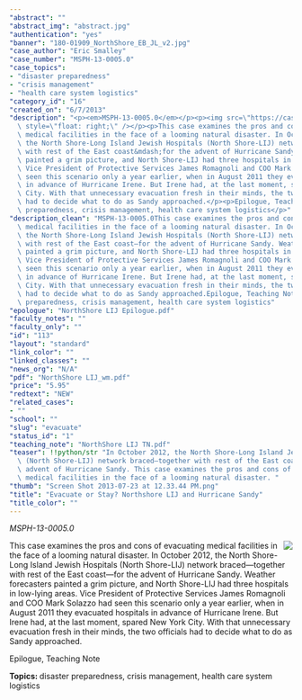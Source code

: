 ```yaml
---
"abstract": ""
"abstract_img": "abstract.jpg"
"authentication": "yes"
"banner": "180-01909_NorthShore_EB_JL_v2.jpg"
"case_author": "Eric Smalley"
"case_number": "MSPH-13-0005.0"
"case_topics":
- "disaster preparedness"
- "crisis management"
- "health care system logistics"
"category_id": "16"
"created_on": "6/7/2013"
"description": "<p><em>MSPH-13-0005.0</em></p><p><img src=\"https://casestudies.jrn.columbia.edu/casestudy/files/photos/775/abstract.jpg\"\
  \ style=\"float: right;\" /></p><p>This case examines the pros and cons of evacuating\
  \ medical facilities in the face of a looming natural disaster. In October 2012,\
  \ the North Shore-Long Island Jewish Hospitals (North Shore-LIJ) network braced&mdash;together\
  \ with rest of the East coast&mdash;for the advent of Hurricane Sandy. Weather forecasters\
  \ painted a grim picture, and North Shore-LIJ had three hospitals in low-lying areas.\
  \ Vice President of Protective Services James Romagnoli and COO Mark Solazzo had\
  \ seen this scenario only a year earlier, when in August 2011 they evacuated hospitals\
  \ in advance of Hurricane Irene. But Irene had, at the last moment, spared New York\
  \ City. With that unnecessary evacuation fresh in their minds, the two officials\
  \ had to decide what to do as Sandy approached.</p><p>Epilogue, Teaching Note</p><p><strong>Topics:&nbsp;</strong>disaster\
  \ preparedness, crisis management, health care system logistics</p>"
"description_clean": "MSPH-13-0005.0This case examines the pros and cons of evacuating\
  \ medical facilities in the face of a looming natural disaster. In October 2012,\
  \ the North Shore-Long Island Jewish Hospitals (North Shore-LIJ) network braced—together\
  \ with rest of the East coast—for the advent of Hurricane Sandy. Weather forecasters\
  \ painted a grim picture, and North Shore-LIJ had three hospitals in low-lying areas.\
  \ Vice President of Protective Services James Romagnoli and COO Mark Solazzo had\
  \ seen this scenario only a year earlier, when in August 2011 they evacuated hospitals\
  \ in advance of Hurricane Irene. But Irene had, at the last moment, spared New York\
  \ City. With that unnecessary evacuation fresh in their minds, the two officials\
  \ had to decide what to do as Sandy approached.Epilogue, Teaching NoteTopics: disaster\
  \ preparedness, crisis management, health care system logistics"
"epologue": "NorthShore LIJ Epilogue.pdf"
"faculty_notes": ""
"faculty_only": ""
"id": "113"
"layout": "standard"
"link_color": ""
"linked_classes": ""
"news_org": "N/A"
"pdf": "NorthShore LIJ_wm.pdf"
"price": "5.95"
"redtext": "NEW"
"related_cases":
- ""
"school": ""
"slug": "evacuate"
"status_id": "1"
"teaching_note": "NorthShore LIJ TN.pdf"
"teaser": !!python/str "In October 2012, the North Shore-Long Island Jewish Hospitals\
  \ (North Shore-LIJ) network braced—together with rest of the East coast—for the\
  \ advent of Hurricane Sandy. This case examines the pros and cons of evacuating\
  \ medical facilities in the face of a looming natural disaster. "
"thumb": "Screen Shot 2013-07-23 at 12.33.44 PM.png"
"title": "Evacuate or Stay? Northshore LIJ and Hurricane Sandy"
"title_color": ""
---
```

<p><em>MSPH-13-0005.0</em></p><p><img src="https://casestudies.jrn.columbia.edu/casestudy/files/photos/775/abstract.jpg" style="float: right;" /></p><p>This case examines the pros and cons of evacuating medical facilities in the face of a looming natural disaster. In October 2012, the North Shore-Long Island Jewish Hospitals (North Shore-LIJ) network braced&mdash;together with rest of the East coast&mdash;for the advent of Hurricane Sandy. Weather forecasters painted a grim picture, and North Shore-LIJ had three hospitals in low-lying areas. Vice President of Protective Services James Romagnoli and COO Mark Solazzo had seen this scenario only a year earlier, when in August 2011 they evacuated hospitals in advance of Hurricane Irene. But Irene had, at the last moment, spared New York City. With that unnecessary evacuation fresh in their minds, the two officials had to decide what to do as Sandy approached.</p><p>Epilogue, Teaching Note</p><p><strong>Topics:&nbsp;</strong>disaster preparedness, crisis management, health care system logistics</p>
